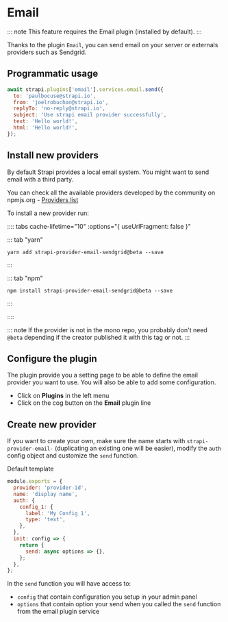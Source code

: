 # Email

::: note
This feature requires the Email plugin (installed by default).
:::

Thanks to the plugin `Email`, you can send email on your server or externals providers such as Sendgrid.

## Programmatic usage

```js
await strapi.plugins['email'].services.email.send({
  to: 'paulbocuse@strapi.io',
  from: 'joelrobuchon@strapi.io',
  replyTo: 'no-reply@strapi.io',
  subject: 'Use strapi email provider successfully',
  text: 'Hello world!',
  html: 'Hello world!',
});
```

## Install new providers

By default Strapi provides a local email system. You might want to send email with a third party.

You can check all the available providers developed by the community on npmjs.org - [Providers list](https://www.npmjs.com/search?q=strapi-provider-email-)

To install a new provider run:

:::: tabs cache-lifetime="10" :options="{ useUrlFragment: false }"

::: tab "yarn"

```
yarn add strapi-provider-email-sendgrid@beta --save
```

:::

::: tab "npm"

```
npm install strapi-provider-email-sendgrid@beta --save
```

:::

::::

::: note
If the provider is not in the mono repo, you probably don't need `@beta` depending if the creator published it with this tag or not.
:::

## Configure the plugin

The plugin provide you a setting page to be able to define the email provider you want to use.
You will also be able to add some configuration.

- Click on **Plugins** in the left menu
- Click on the cog button on the **Email** plugin line

## Create new provider

If you want to create your own, make sure the name starts with `strapi-provider-email-` (duplicating an existing one will be easier), modify the `auth` config object and customize the `send` function.

Default template

```js
module.exports = {
  provider: 'provider-id',
  name: 'display name',
  auth: {
    config_1: {
      label: 'My Config 1',
      type: 'text',
    },
  },
  init: config => {
    return {
      send: async options => {},
    };
  },
};
```

In the `send` function you will have access to:

- `config` that contain configuration you setup in your admin panel
- `options` that contain option your send when you called the `send` function from the email plugin service
